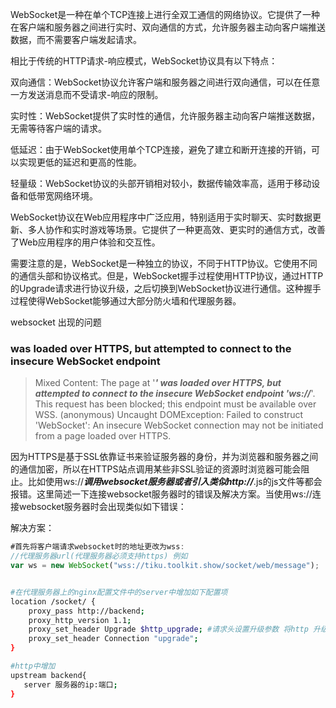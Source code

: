 WebSocket是一种在单个TCP连接上进行全双工通信的网络协议。它提供了一种在客户端和服务器之间进行实时、双向通信的方式，允许服务器主动向客户端推送数据，而不需要客户端发起请求。

相比于传统的HTTP请求-响应模式，WebSocket协议具有以下特点：

双向通信：WebSocket协议允许客户端和服务器之间进行双向通信，可以在任意一方发送消息而不受请求-响应的限制。

实时性：WebSocket提供了实时性的通信，允许服务器主动向客户端推送数据，无需等待客户端的请求。

低延迟：由于WebSocket使用单个TCP连接，避免了建立和断开连接的开销，可以实现更低的延迟和更高的性能。

轻量级：WebSocket协议的头部开销相对较小，数据传输效率高，适用于移动设备和低带宽网络环境。

WebSocket协议在Web应用程序中广泛应用，特别适用于实时聊天、实时数据更新、多人协作和实时游戏等场景。它提供了一种更高效、更实时的通信方式，改善了Web应用程序的用户体验和交互性。

需要注意的是，WebSocket是一种独立的协议，不同于HTTP协议。它使用不同的通信头部和协议格式。但是，WebSocket握手过程使用HTTP协议，通过HTTP的Upgrade请求进行协议升级，之后切换到WebSocket协议进行通信。这种握手过程使得WebSocket能够通过大部分防火墙和代理服务器。



websocket 出现的问题

### was loaded over HTTPS, but attempted to connect to the insecure WebSocket endpoint
> Mixed Content: The page at '*****' was loaded over HTTPS, but attempted to connect to the insecure WebSocket endpoint 'ws://*****'. This request has been blocked; this endpoint must be available over WSS.
(anonymous) 
Uncaught DOMException: Failed to construct 'WebSocket': An insecure WebSocket connection may not be initiated from a page loaded over HTTPS.

因为HTTPS是基于SSL依靠证书来验证服务器的身份，并为浏览器和服务器之间的通信加密，所以在HTTPS站点调用某些非SSL验证的资源时浏览器可能会阻止。比如使用ws://***调用websocket服务器或者引入类似http://***.js的js文件等都会报错。这里简述一下连接websocket服务器时的错误及解决方案。当使用ws://连接websocket服务器时会出现类似如下错误：

解决方案：

```js
#首先将客户端请求websocket时的地址更改为wss:
//代理服务器url(代理服务器必须支持https) 例如
var ws = new WebSocket("wss://tiku.toolkit.show/socket/web/message");
```

```sh

#在代理服务器上的nginx配置文件中的server中增加如下配置项
location /socket/ {
    proxy_pass http://backend;
    proxy_http_version 1.1;
    proxy_set_header Upgrade $http_upgrade; #请求头设置升级参数 将http 升级成websocket
    proxy_set_header Connection "upgrade";
}

#http中增加
upstream backend{
   server 服务器的ip:端口;
}
```
